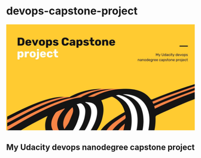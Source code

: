 # devops-capstone-project
<img src="Yellow Blue and Orange Abstract Patterns Buyer Presentation Listing Presentation (1).jpg"></img>
## My Udacity devops nanodegree capstone project
